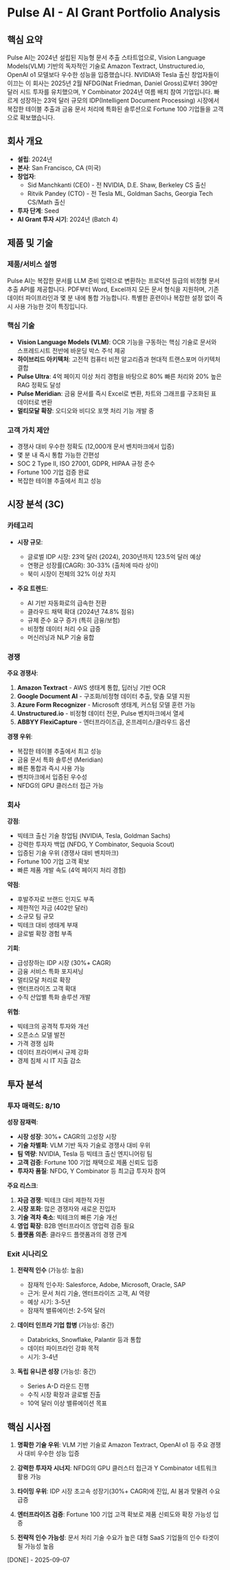 # Pulse AI - AI Grant Portfolio Analysis

## 핵심 요약
Pulse AI는 2024년 설립된 지능형 문서 추출 스타트업으로, Vision Language Models(VLM) 기반의 독자적인 기술로 Amazon Textract, Unstructured.io, OpenAI o1 모델보다 우수한 성능을 입증했습니다. NVIDIA와 Tesla 출신 창업자들이 이끄는 이 회사는 2025년 2월 NFDG(Nat Friedman, Daniel Gross)로부터 390만 달러 시드 투자를 유치했으며, Y Combinator 2024년 여름 배치 참여 기업입니다. 빠르게 성장하는 23억 달러 규모의 IDP(Intelligent Document Processing) 시장에서 복잡한 테이블 추출과 금융 문서 처리에 특화된 솔루션으로 Fortune 100 기업들을 고객으로 확보했습니다.

## 회사 개요
- **설립**: 2024년
- **본사**: San Francisco, CA (미국)
- **창업자**: 
  - Sid Manchkanti (CEO) - 전 NVIDIA, D.E. Shaw, Berkeley CS 출신
  - Ritvik Pandey (CTO) - 전 Tesla ML, Goldman Sachs, Georgia Tech CS/Math 출신
- **투자 단계**: Seed
- **AI Grant 투자 시기**: 2024년 (Batch 4)

## 제품 및 기술

### 제품/서비스 설명
Pulse AI는 복잡한 문서를 LLM 준비 입력으로 변환하는 프로덕션 등급의 비정형 문서 추출 API를 제공합니다. PDF부터 Word, Excel까지 모든 문서 형식을 지원하며, 기존 데이터 파이프라인과 몇 분 내에 통합 가능합니다. 특별한 훈련이나 복잡한 설정 없이 즉시 사용 가능한 것이 특징입니다.

### 핵심 기술
- **Vision Language Models (VLM)**: OCR 기능을 구동하는 핵심 기술로 문서와 스프레드시트 전반에 바운딩 박스 주석 제공
- **하이브리드 아키텍처**: 고전적 컴퓨터 비전 알고리즘과 현대적 트랜스포머 아키텍처 결합
- **Pulse Ultra**: 4억 페이지 이상 처리 경험을 바탕으로 80% 빠른 처리와 20% 높은 RAG 정확도 달성
- **Pulse Meridian**: 금융 문서를 즉시 Excel로 변환, 차트와 그래프를 구조화된 표 데이터로 변환
- **멀티모달 확장**: 오디오와 비디오 포맷 처리 기능 개발 중

### 고객 가치 제안
- 경쟁사 대비 우수한 정확도 (12,000개 문서 벤치마크에서 입증)
- 몇 분 내 즉시 통합 가능한 간편성
- SOC 2 Type II, ISO 27001, GDPR, HIPAA 규정 준수
- Fortune 100 기업 검증 완료
- 복잡한 테이블 추출에서 최고 성능

## 시장 분석 (3C)

### 카테고리
- **시장 규모**: 
  - 글로벌 IDP 시장: 23억 달러 (2024), 2030년까지 123.5억 달러 예상
  - 연평균 성장률(CAGR): 30-33% (출처에 따라 상이)
  - 북미 시장이 전체의 32% 이상 차지

- **주요 트렌드**:
  - AI 기반 자동화로의 급속한 전환
  - 클라우드 채택 확대 (2024년 74.8% 점유)
  - 규제 준수 요구 증가 (특히 금융/보험)
  - 비정형 데이터 처리 수요 급증
  - 머신러닝과 NLP 기술 융합

### 경쟁

**주요 경쟁사**:
1. **Amazon Textract** - AWS 생태계 통합, 딥러닝 기반 OCR
2. **Google Document AI** - 구조화/비정형 데이터 추출, 맞춤 모델 지원
3. **Azure Form Recognizer** - Microsoft 생태계, 커스텀 모델 훈련 가능
4. **Unstructured.io** - 비정형 데이터 전문, Pulse 벤치마크에서 열세
5. **ABBYY FlexiCapture** - 엔터프라이즈급, 온프레미스/클라우드 옵션

**경쟁 우위**:
- 복잡한 테이블 추출에서 최고 성능
- 금융 문서 특화 솔루션 (Meridian)
- 빠른 통합과 즉시 사용 가능
- 벤치마크에서 입증된 우수성
- NFDG의 GPU 클러스터 접근 가능

### 회사

**강점**:
- 빅테크 출신 기술 창업팀 (NVIDIA, Tesla, Goldman Sachs)
- 강력한 투자자 백업 (NFDG, Y Combinator, Sequoia Scout)
- 입증된 기술 우위 (경쟁사 대비 벤치마크)
- Fortune 100 기업 고객 확보
- 빠른 제품 개발 속도 (4억 페이지 처리 경험)

**약점**:
- 후발주자로 브랜드 인지도 부족
- 제한적인 자금 (402만 달러)
- 소규모 팀 규모
- 빅테크 대비 생태계 부재
- 글로벌 확장 경험 부족

**기회**:
- 급성장하는 IDP 시장 (30%+ CAGR)
- 금융 서비스 특화 포지셔닝
- 멀티모달 처리로 확장
- 엔터프라이즈 고객 확대
- 수직 산업별 특화 솔루션 개발

**위협**:
- 빅테크의 공격적 투자와 개선
- 오픈소스 모델 발전
- 가격 경쟁 심화
- 데이터 프라이버시 규제 강화
- 경제 침체 시 IT 지출 감소

## 투자 분석

### 투자 매력도: 8/10

**성장 잠재력**:
- **시장 성장**: 30%+ CAGR의 고성장 시장
- **기술 차별화**: VLM 기반 독자 기술로 경쟁사 대비 우위
- **팀 역량**: NVIDIA, Tesla 등 빅테크 출신 엔지니어링 팀
- **고객 검증**: Fortune 100 기업 채택으로 제품 신뢰도 입증
- **투자자 품질**: NFDG, Y Combinator 등 최고급 투자자 참여

**주요 리스크**:
1. **자금 경쟁**: 빅테크 대비 제한적 자원
2. **시장 포화**: 많은 경쟁자와 새로운 진입자
3. **기술 격차 축소**: 빅테크의 빠른 기술 개선
4. **영업 확장**: B2B 엔터프라이즈 영업력 검증 필요
5. **플랫폼 의존**: 클라우드 플랫폼과의 경쟁 관계

### Exit 시나리오
1. **전략적 인수** (가능성: 높음)
   - 잠재적 인수자: Salesforce, Adobe, Microsoft, Oracle, SAP
   - 근거: 문서 처리 기술, 엔터프라이즈 고객, AI 역량
   - 예상 시기: 3-5년
   - 잠재적 밸류에이션: 2-5억 달러

2. **데이터 인프라 기업 합병** (가능성: 중간)
   - Databricks, Snowflake, Palantir 등과 통합
   - 데이터 파이프라인 강화 목적
   - 시기: 3-4년

3. **독립 유니콘 성장** (가능성: 중간)
   - Series A-D 라운드 진행
   - 수직 시장 확장과 글로벌 진출
   - 10억 달러 이상 밸류에이션 목표

## 핵심 시사점

1. **명확한 기술 우위**: VLM 기반 기술로 Amazon Textract, OpenAI o1 등 주요 경쟁사 대비 우수한 성능 입증

2. **강력한 투자자 시너지**: NFDG의 GPU 클러스터 접근과 Y Combinator 네트워크 활용 가능

3. **타이밍 우위**: IDP 시장 초고속 성장기(30%+ CAGR)에 진입, AI 붐과 맞물려 수요 급증

4. **엔터프라이즈 검증**: Fortune 100 기업 고객 확보로 제품 신뢰도와 확장 가능성 입증

5. **전략적 인수 가능성**: 문서 처리 기술 수요가 높은 대형 SaaS 기업들의 인수 타겟이 될 가능성 높음

[DONE] - 2025-09-07